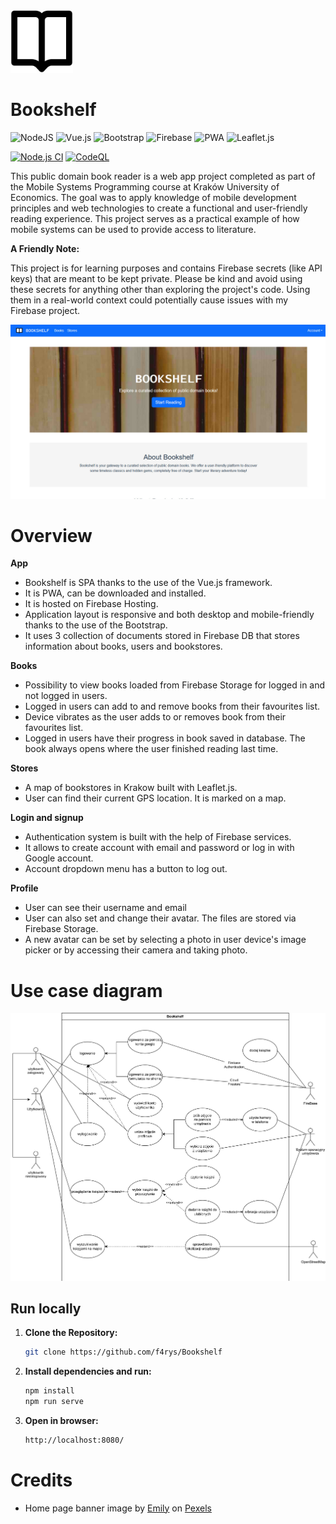 <img src="./src/assets/icon.png" width=100>

# Bookshelf

![NodeJS](https://img.shields.io/badge/node.js-6DA55F?style=for-the-badge&logo=node.js&logoColor=white) ![Vue.js](https://img.shields.io/badge/vuejs-%2335495e.svg?style=for-the-badge&logo=vuedotjs&logoColor=%234FC08D) ![Bootstrap](https://img.shields.io/badge/bootstrap-%238511FA.svg?style=for-the-badge&logo=bootstrap&logoColor=white) ![Firebase](https://img.shields.io/badge/firebase-%23039BE5.svg?style=for-the-badge&logo=firebase) ![PWA](https://img.shields.io/badge/PWA-5A0FC8.svg?style=for-the-badge&logo=PWA&logoColor=white) ![Leaflet.js](https://img.shields.io/badge/Leaflet-199900.svg?style=for-the-badge&logo=Leaflet&logoColor=white)

[![Node.js CI](https://github.com/f4rys/Bookshelf/actions/workflows/node.js.yml/badge.svg)](https://github.com/f4rys/Bookshelf/actions/workflows/node.js.yml) [![CodeQL](https://github.com/f4rys/Bookshelf/actions/workflows/codeql.yml/badge.svg)](https://github.com/f4rys/Bookshelf/actions/workflows/codeql.yml)

This public domain book reader is a web app project completed as part of the Mobile Systems Programming course at Kraków University of Economics. The goal was to apply knowledge of mobile development principles and web technologies to create a functional and user-friendly reading experience. This project serves as a practical example of how mobile systems can be used to provide access to literature.

**A Friendly Note:**

This project is for learning purposes and contains Firebase secrets (like API keys) that are meant to be kept private. Please be kind and avoid using these secrets for anything other than exploring the project's code. Using them in a real-world context could potentially cause issues with my Firebase project.

![Screenshot](screenshot.jpg)

# Overview
**App**
- Bookshelf is SPA thanks to the use of the Vue.js framework.
- It is PWA, can be downloaded and installed.
- It is hosted on Firebase Hosting.
- Application layout is responsive and both desktop and mobile-friendly thanks to the use of the Bootstrap.
- It uses 3 collection of documents stored in Firebase DB that stores information about books, users and bookstores.

**Books**
- Possibility to view books loaded from Firebase Storage for logged in and not logged in users.
- Logged in users can add to and remove books from their favourites list.
- Device vibrates as the user adds to or removes book from their favourites list.
- Logged in users have their progress in book saved in database. The book always opens where the user finished reading last time.

**Stores**
- A map of bookstores in Krakow built with Leaflet.js.
- User can find their current GPS location. It is marked on a map.

**Login and signup**
- Authentication system is built with the help of Firebase services.
- It allows to create account with email and password or log in with Google account.
- Account dropdown menu has a button to log out.

**Profile**
- User can see their username and email
- User can also set and change their avatar. The files are stored via Firebase Storage.
- A new avatar can be set by selecting a photo in user device's image picker or by accessing their camera and taking photo.

# Use case diagram

![Use case diagram](use_case_diagram.png)

## Run locally

1. **Clone the Repository:**
   ```bash
   git clone https://github.com/f4rys/Bookshelf

2. **Install dependencies and run:**
   ```bash
   npm install
   npm run serve
4. **Open in browser:**
   ```bash
   http://localhost:8080/

# Credits
- Home page banner image by <a href="https://www.pexels.com/pl-pl/@emily-252615/">Emily</a> on <a href="https://www.pexels.com/pl-pl/zdjecie/ksiazki-768125/">Pexels
